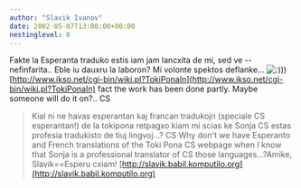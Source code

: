 ```yaml
---
author: "Slavik Ivanov"
date: 2002-05-07T13:00:00+00:00
nestinglevel: 0
---
```

Fakte la Esperanta traduko estis iam jam lancxita de mi, sed ve --
nefinfarita.. Eble iu dauxru la laboron? Mi volonte spektos deflanke... ![:)](images/smilies/icon_e_smile.gif "Smile")))[http://www.ikso.net/cgi-bin/wiki.pl?TokiPonaIn](http://www.ikso.net/cgi-bin/wiki.pl?TokiPonaIn) fact the work has been done partly. Maybe someone will do it on?.. CS
> Kial ni ne havas esperantan kaj francan tradukojn (speciale CS
> esperantan!) de la tokipona retpagxo kiam mi scias ke Sonja CS
> estas profesia tradukisto de tiuj lingvoj...? CS
> Why don't we have Esperanto and French translations of the Toki Pona CS
> webpage when I know that Sonja is a professional translator of CS
> those languages...?Amike, Slavik==Esperu cxiam! [http://slavik.babil.komputilo.org](http://slavik.babil.komputilo.org)